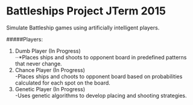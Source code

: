 # Battleships Project JTerm 2015

Simulate Battleship games using artificially intelligent players.

#####Players:  
1) Dumb Player (In Progress)  
⋅⋅*Places ships and shoots to opponent board in predefined patterns that never change.  
2) Chance Player (In Progress)  
   -Places ships and choots to opponent board based on probabilities calculated for each spot on the board.  
3) Genetic Player (In Progress)  
   -Uses genetic algorithms to develop placing and shooting strategies.  
